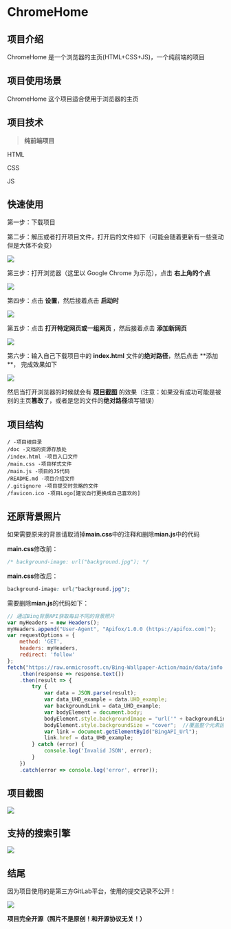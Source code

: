# ChromeHome 

## 项目介绍

ChromeHome 是一个浏览器的主页(HTML+CSS+JS)，一个纯前端的项目

## 项目使用场景

ChromeHome 这个项目适合使用于浏览器的主页

## 项目技术

> **纯前端项目**

HTML

CSS

JS

## 快速使用

第一步：下载项目

第二步：解压或者打开项目文件，打开后的文件如下（可能会随着更新有一些变动但是大体不会变）

![](ChromeHome3.png)

第三步：打开浏览器（这里以 Google Chrome 为示范），点击 **右上角的个点**

![](ChromeHome4.png)

第四步：点击 **设置**，然后接着点击 **启动时**

![](ChromeHome5.png)

第五步：点击 **打开特定网页或一组网页** ，然后接着点击 **添加新网页**

![](ChromeHome6.png)

第六步：输入自己下载项目中的 **index.html** 文件的**绝对路径**，然后点击 **添加 **， 完成效果如下

![](ChromeHome7.png)

然后当打开浏览器的时候就会有 [**项目截图**](#项目截图) 的效果（注意：如果没有成功可能是被别的主页**篡改**了，或者是您的文件的**绝对路径**填写错误）
## 项目结构

```
/ -项目根目录
/doc -文档的资源存放处
/index.html -项目入口文件
/main.css -项目样式文件
/main.js -项目的JS代码
/README.md -项目介绍文件
/.gitignore -项目提交时忽略的文件
/favicon.ico -项目Logo[建议自行更换成自己喜欢的]
```

## 还原背景照片

如果需要原来的背景请取消掉**main.css**中的注释和删除**mian.js**中的代码

**main.css**修改前：

```css
/* background-image: url("background.jpg"); */
```
**main.css**修改后：
```css
background-image: url("background.jpg");
```

需要删除**mian.js**的代码如下：

```javascript
// 通过Bing背景API获取每日不同的背景照片
var myHeaders = new Headers();
myHeaders.append("User-Agent", "Apifox/1.0.0 (https://apifox.com)");
var requestOptions = {
    method: 'GET',
    headers: myHeaders,
    redirect: 'follow'
};
fetch("https://raw.onmicrosoft.cn/Bing-Wallpaper-Action/main/data/info.json", requestOptions)
    .then(response => response.text())
    .then(result => {
        try {
            var data = JSON.parse(result);
            var data_UHD_example = data.UHD_example;
            var backgroundLink = data_UHD_example;
            var bodyElement = document.body;
            bodyElement.style.backgroundImage = "url('" + backgroundLink + "')";
            bodyElement.style.backgroundSize = "cover";  //覆盖整个元素区域[可选]
            var link = document.getElementById("BingAPI_Url");
            link.href = data_UHD_example;
        } catch (error) {
            console.log('Invalid JSON', error);
        }
    })
    .catch(error => console.log('error', error));
```

## 项目截图

![](ChromeHome1.png)

## 支持的搜索引擎

![](doc/ChromeHome8.png)

## 结尾

因为项目使用的是第三方GitLab平台，使用的提交记录不公开！

![](data1.png)

**项目完全开源（照片不是原创！和开源协议无关！）**
